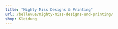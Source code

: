 ```yaml
---
title: "Mighty Miss Designs & Printing"
url: /bellevue/mighty-miss-designs-und-printing/
shop: Kleidung
---
```

